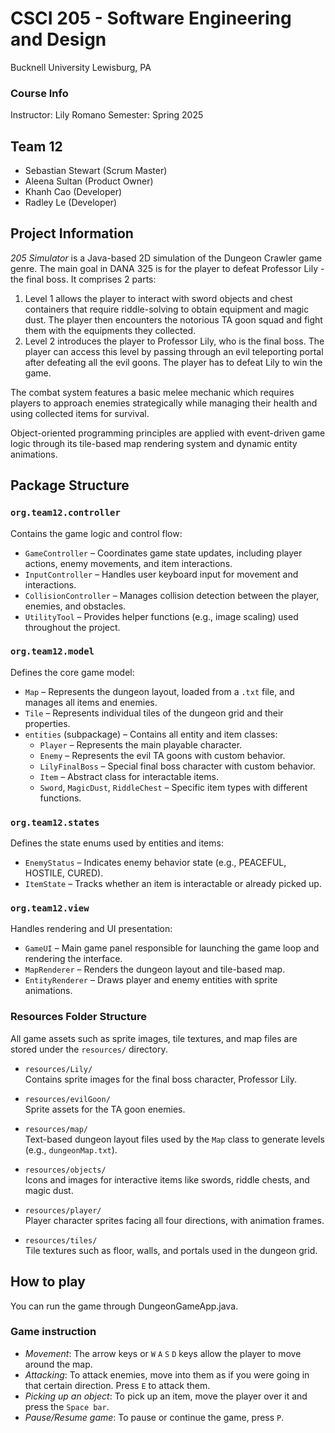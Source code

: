 # CSCI 205 - Software Engineering and Design
Bucknell University
Lewisburg, PA

### Course Info
Instructor: Lily Romano
Semester: Spring 2025
## Team 12
- Sebastian Stewart (Scrum Master)
- Aleena Sultan (Product Owner)
- Khanh Cao (Developer)
- Radley Le (Developer)

## Project Information
*205 Simulator* is a Java-based 2D simulation of the Dungeon Crawler game genre. The main goal in DANA 325 is for the 
player to defeat Professor Lily - the final boss. It comprises 2 parts:

1. Level 1 allows the player to interact with sword objects and chest containers that require riddle-solving to 
obtain equipment and magic dust. The player then encounters the notorious TA goon squad and fight them with the equipments 
they collected.
2. Level 2 introduces the player to Professor Lily, who is the final boss. The player can access this level by 
passing through an evil teleporting portal after defeating all the evil goons. The player has to defeat Lily to win the game.

The combat system features a basic melee mechanic which requires players to approach enemies strategically 
while managing their health and using collected items for survival.

Object-oriented programming principles are applied with event-driven game logic through its tile-based map rendering system and 
dynamic entity animations. 


## Package Structure
### `org.team12.controller`
Contains the game logic and control flow:
- `GameController` – Coordinates game state updates, including player actions, enemy movements, and item interactions.
- `InputController` – Handles user keyboard input for movement and interactions.
- `CollisionController` – Manages collision detection between the player, enemies, and obstacles.
- `UtilityTool` – Provides helper functions (e.g., image scaling) used throughout the project.

### `org.team12.model`
Defines the core game model:
- `Map` – Represents the dungeon layout, loaded from a `.txt` file, and manages all items and enemies.
- `Tile` – Represents individual tiles of the dungeon grid and their properties.
- `entities` (subpackage) – Contains all entity and item classes:
    - `Player` – Represents the main playable character.
    - `Enemy` – Represents the evil TA goons with custom behavior.
    - `LilyFinalBoss` – Special final boss character with custom behavior.
    - `Item` – Abstract class for interactable items.
    - `Sword`, `MagicDust`, `RiddleChest` – Specific item types with different functions.

### `org.team12.states`
Defines the state enums used by entities and items:
- `EnemyStatus` – Indicates enemy behavior state (e.g., PEACEFUL, HOSTILE, CURED).
- `ItemState` – Tracks whether an item is interactable or already picked up.

### `org.team12.view`
Handles rendering and UI presentation:
- `GameUI` – Main game panel responsible for launching the game loop and rendering the interface.
- `MapRenderer` – Renders the dungeon layout and tile-based map.
- `EntityRenderer` – Draws player and enemy entities with sprite animations.

### Resources Folder Structure

All game assets such as sprite images, tile textures, and map files are stored under the `resources/` directory.

- `resources/Lily/`  
  Contains sprite images for the final boss character, Professor Lily.

- `resources/evilGoon/`  
  Sprite assets for the TA goon enemies.

- `resources/map/`  
  Text-based dungeon layout files used by the `Map` class to generate levels (e.g., `dungeonMap.txt`).

- `resources/objects/`  
  Icons and images for interactive items like swords, riddle chests, and magic dust.

- `resources/player/`  
  Player character sprites facing all four directions, with animation frames.

- `resources/tiles/`  
  Tile textures such as floor, walls, and portals used in the dungeon grid.

## How to play
You can run the game through DungeonGameApp.java.
### Game instruction
- *Movement*: The arrow keys or `W` `A` `S` `D` keys allow the player to move around the map.
- *Attacking*: To attack enemies, move into them as if you were going in that certain direction. Press `E` to attack them.
- *Picking up an object*: To pick up an item, move the player over it and press the `Space bar`.
- *Pause/Resume game*: To pause or continue the game, press `P`.
